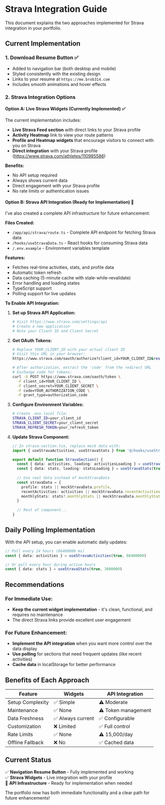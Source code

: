 # Strava Integration Guide

This document explains the two approaches implemented for Strava integration in your portfolio.

## Current Implementation

### 1. Download Resume Button ✅
- Added to navigation bar (both desktop and mobile)
- Styled consistently with the existing design
- Links to your resume at `https://me.brob314.com`
- Includes smooth animations and hover effects

### 2. Strava Integration Options

#### Option A: Live Strava Widgets (Currently Implemented) ✅
The current implementation includes:
- **Live Strava Feed section** with direct links to your Strava profile
- **Activity Heatmap** link to view your route patterns
- **Profile and Heatmap widgets** that encourage visitors to connect with you on Strava
- **Direct integration** with your Strava profile (https://www.strava.com/athletes/110985586)

**Benefits:**
- No API setup required
- Always shows current data
- Direct engagement with your Strava profile
- No rate limits or authentication issues

#### Option B: Strava API Integration (Ready for Implementation) 🚀
I've also created a complete API infrastructure for future enhancement:

**Files Created:**
- `/app/api/strava/route.ts` - Complete API endpoint for fetching Strava data
- `/hooks/useStravaData.ts` - React hooks for consuming Strava data
- `/.env.example` - Environment variables template

**Features:**
- Fetches real-time activities, stats, and profile data
- Automatic token refresh
- Data caching (5-minute cache with stale-while-revalidate)
- Error handling and loading states
- TypeScript support
- Polling support for live updates

**To Enable API Integration:**

1. **Set up Strava API Application:**
   ```bash
   # Visit https://www.strava.com/settings/api
   # Create a new application
   # Note your Client ID and Client Secret
   ```

2. **Get OAuth Tokens:**
   ```bash
   # Replace YOUR_CLIENT_ID with your actual client ID
   # Visit this URL in your browser:
   https://www.strava.com/oauth/authorize?client_id=YOUR_CLIENT_ID&response_type=code&redirect_uri=http://localhost&approval_prompt=force&scope=read,activity:read_all
   
   # After authorization, extract the 'code' from the redirect URL
   # Exchange code for tokens:
   curl -X POST https://www.strava.com/oauth/token \
     -F client_id=YOUR_CLIENT_ID \
     -F client_secret=YOUR_CLIENT_SECRET \
     -F code=YOUR_AUTHORIZATION_CODE \
     -F grant_type=authorization_code
   ```

3. **Configure Environment Variables:**
   ```bash
   # Create .env.local file:
   STRAVA_CLIENT_ID=your_client_id
   STRAVA_CLIENT_SECRET=your_client_secret
   STRAVA_REFRESH_TOKEN=your_refresh_token
   ```

4. **Update Strava Component:**
   ```typescript
   // In strava-section.tsx, replace mock data with:
   import { useStravaActivities, useStravaStats } from '@/hooks/useStravaData'
   
   export default function StravaSection() {
     const { data: activities, loading: activitiesLoading } = useStravaActivities(true, 300000) // Poll every 5 minutes
     const { data: stats, loading: statsLoading } = useStravaStats(true, 300000)
     
     // Use real data instead of mockStravaData
     const stravaData = {
       profile: stats || mockStravaData.profile,
       recentActivities: activities || mockStravaData.recentActivities,
       monthlyStats: stats?.monthlyStats || mockStravaData.monthlyStats
     }
     
     // Rest of component...
   }
   ```

## Daily Polling Implementation

With the API setup, you can enable automatic daily updates:

```typescript
// Poll every 24 hours (86400000 ms)
const { data: activities } = useStravaActivities(true, 86400000)

// Or poll every hour during active hours
const { data: stats } = useStravaStats(true, 3600000)
```

## Recommendations

### For Immediate Use:
- **Keep the current widget implementation** - it's clean, functional, and requires no maintenance
- The direct Strava links provide excellent user engagement

### For Future Enhancement:
- **Implement the API integration** when you want more control over the data display
- **Use polling** for sections that need frequent updates (like recent activities)
- **Cache data** in localStorage for better performance

## Benefits of Each Approach

| Feature | Widgets | API Integration |
|---------|---------|-----------------|
| Setup Complexity | ✅ Simple | ⚠️ Moderate |
| Maintenance | ✅ None | ⚠️ Token management |
| Data Freshness | ✅ Always current | ✅ Configurable |
| Customization | ❌ Limited | ✅ Full control |
| Rate Limits | ✅ None | ⚠️ 15,000/day |
| Offline Fallback | ❌ No | ✅ Cached data |

## Current Status

✅ **Navigation Resume Button** - Fully implemented and working  
✅ **Strava Widgets** - Live integration with your profile  
🚀 **API Infrastructure** - Ready for implementation when needed  

The portfolio now has both immediate functionality and a clear path for future enhancements!